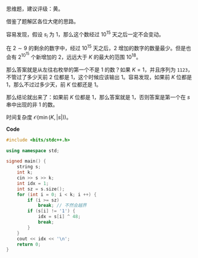 思维题，建议评级：黄。

借鉴了题解区各位大佬的思路。

容易发现，假设 $s_i$ 为 $1$，那么这个数经过 $10^{15}$ 天之后一定不会变动。

在 $2\sim 9$ 的剩余的数字中，经过 $10^{15}$ 天之后，$2$ 增加的数字的数量最少。但是也会有 $2^{10^{15}}$ 个新增加的 $2$，远远大于 $K$ 的最大的范围 $10^{18}$。

那么答案就是从左往右枚举的第一个不是 $1$ 的数？如果 $K = 1$，并且序列为 `1123`，不管过了多少天前 $2$ 位都是 $1$，这个时候应该输出 $1$。容易发现，如果前 $K$ 位都是 $1$，那么不过过多少天，前 $K$ 位都还是 $1$。

那么结论就出来了：如果前 $K$ 位都是 $1$，那么答案就是 $1$，否则答案是第一个在 $s$ 串中出现的非 $1$ 的数。

时间复杂度 $\mathcal O(\min(K, |s|))$。

**Code**

```cpp
#include <bits/stdc++.h>

using namespace std;

signed main() {
    string s;
    int k;
    cin >> s >> k;
    int idx = 1;
    int sz = s.size();
    for (int i = 0; i < k; i ++) {
        if (i >= sz)
            break; // 不然会越界
        if (s[i] != '1') {
            idx = s[i] ^ 48;
            break;
        }
    }
    cout << idx << '\n';
    return 0;
}

```
